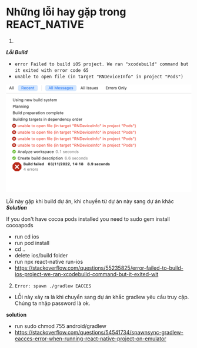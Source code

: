 # Những lỗi hay gặp trong REACT_NATIVE

1. 
***Lỗi Build***
- `error Failed to build iOS project. We ran "xcodebuild" command but it exited with error code 65`
- `unable to open file (in target "RNDeviceInfo" in project "Pods")`

![forEachResult](./image/targetbuildError.png)

Lỗi này gặp khi build dự án, khi chuyển từ dự án này sang dự án khác
    ***Solution***

If you don't have cocoa pods installed you need to sudo gem install cocoapods

- run cd ios
- run pod install
- cd ..
- delete ios/build folder
- run npx react-native run-ios
- https://stackoverflow.com/questions/55235825/error-failed-to-build-ios-project-we-ran-xcodebuild-command-but-it-exited-wit

2. `Error: spawn ./gradlew EACCES`

- LỖi này xảy ra là khi chuyển sang dự án khắc gradlew yêu cầu truy cập. Chúng ta nhập password là ok.

**solution**
- run sudo chmod 755 android/gradlew 
- https://stackoverflow.com/questions/54541734/spawnsync-gradlew-eacces-error-when-running-react-native-project-on-emulator

